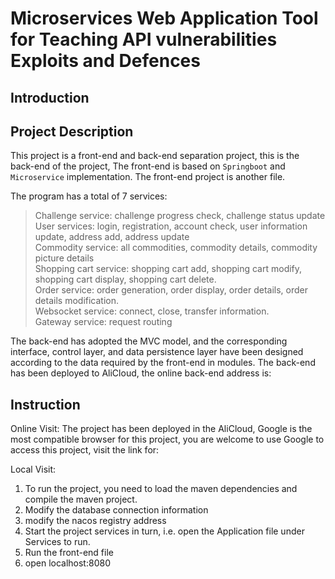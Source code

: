 # Microservices Web Application Tool for Teaching API vulnerabilities Exploits and Defences

## Introduction

## Project Description
This project is a front-end and back-end separation project, this is the back-end of the project, The front-end is based on `Springboot` and `Microservice` implementation. The front-end project is another file.

The program has a total of 7 services:
> Challenge service: challenge progress check, challenge status update\
>User services: login, registration, account check, user information update, address add, address update\
>Commodity service: all commodities, commodity details, commodity picture details\
>Shopping cart service: shopping cart add, shopping cart modify, shopping cart display, shopping cart delete.\
>Order service: order generation, order display, order details, order details modification.\
>Websocket service: connect, close, transfer information.\
>Gateway service: request routing

The back-end has adopted the MVC model, and the corresponding interface, control layer, and data persistence layer have been designed according to the data required by the front-end in modules. The back-end has been deployed to AliCloud, the online back-end address is:

## Instruction
Online Visit: The project has been deployed in the AliCloud, Google is the most compatible browser for this project, you are welcome to use Google to access this project, visit the link for:

Local Visit: 
1. To run the project, you need to load the maven dependencies and compile the maven project.
2. Modify the database connection information
3. modify the nacos registry address
4. Start the project services in turn, i.e. open the Application file under Services to run.
5. Run the front-end file
6. open localhost:8080
